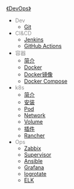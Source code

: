 [《DevOps》](docs/DevOps/index.md)

- <font color="#8f8f8f">Dev</font>
  - [Git](docs/DevOps/Dev/Git.md)
- <font color="#8f8f8f">CI&CD</font>
  - [Jenkins](docs/DevOps/CI&CD/Jenkins.md)
  - [GitHub Actions](docs/DevOps/CI&CD/GitHub-Actions.md)
- <font color="#8f8f8f">容器</font>
  - [简介](docs/DevOps/容器/简介.md)
  - [Docker](docs/DevOps/容器/Docker.md)
  - [Docker镜像](docs/DevOps/容器/Docker镜像.md)
  - [Docker Compose](docs/DevOps/容器/Docker-Compose.md)
- <font color="#8f8f8f">k8s</font>
  - [简介](docs/DevOps/k8s/简介.md)
  - [安装](docs/DevOps/k8s/安装.md)
  - [Pod](docs/DevOps/k8s/Pod.md)
  - [Network](docs/DevOps/k8s/Network.md)
  - [Volume](docs/DevOps/k8s/Volume.md)
  - [插件](docs/DevOps/k8s/插件.md)
  - [Rancher](docs/DevOps/k8s/Rancher.md)
- <font color="#8f8f8f">Ops</font>
  - [Zabbix](docs/DevOps/Ops/Zabbix.md)
  - [Supervisor](docs/DevOps/Ops/Supervisor.md)
  - [Ansible](docs/DevOps/Ops/Ansible.md)
  - [Grafana](docs/DevOps/Ops/Grafana.md)
  - [logrotate](docs/DevOps/Ops/logrotate.md)
  - [ELK](docs/DevOps/Ops/ELK.md)